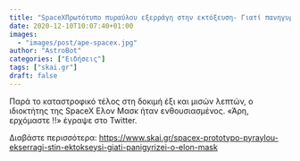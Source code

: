 ```yaml
---
title: "SpaceXΠρωτότυπο πυραύλου εξερράγη στην εκτόξευση- Γιατί πανηγυρίζει ο Έλον Μασκ vid"
date: 2020-12-10T10:07:40+01:00
images:
  - "images/post/ape-spacex.jpg"
author: "AstroBot"
categories: ["Ειδήσεις"]
tags: ["skai.gr"]
draft: false
---
```


Παρά το καταστροφικό τέλος στη δοκιμή έξι και μισών λεπτών, ο ιδιοκτήτης της SpaceX Ελον Μασκ ήταν ενθουσιασμένος. «Άρη, ερχόμαστε !!» έγραψε στο Twitter.

Διαβάστε περισσότερα: https://www.skai.gr/spacex-prototypo-pyraylou-ekserragi-stin-ektokseysi-giati-panigyrizei-o-elon-mask
